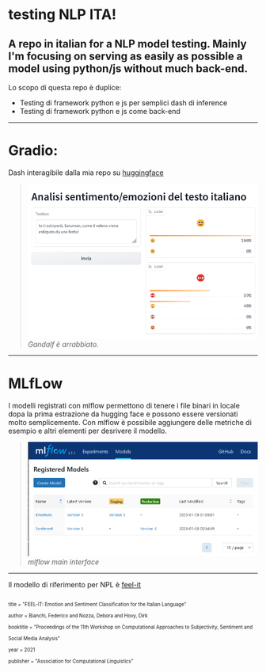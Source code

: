 # testing NLP ITA!
A repo in italian for a NLP model testing. Mainly I'm focusing on serving as easily as possible a model using python/js without much back-end.
---

Lo scopo di questa repo è duplice: 
- Testing di framework  python e js per semplici dash di inference
- Testing di framework  python e js come back-end
---
# Gradio: 
Dash interagibile dalla mia repo su [huggingface](https://huggingface.co/spaces/rmelk/gradio_NLP_ITA_dash)



>![gandalf-1](online_res/gandalf_1.png)\
>*Gandalf è arrabbiato.*

<!---
>![pipino-1](online_res/pipino-3.png)\
>*Pipino è felice.*

>![pipino-1](online_res/eowin_1.png)\
>*Eowin ha paura.*

>![pipino-1](online_res/sam_1.png)\
>*Sam è è triste, ma il messagio è positivo.*
-->

---
# MLfLow
I modelli registrati con mlflow permettono di tenere i file binari in locale dopa la prima estrazione da hugging face e possono essere versionati molto semplicemente. Con mlflow è possibile aggiungere delle metriche di esempio e altri elementi per desrivere il modello. 

>![mlflow-1](online_res/mlflow_1.png)\
>*mlflow main interface*






---
Il modello di riferimento per NPL è  [feel-it](https://huggingface.co/MilaNLProc/feel-it-italian-emotion)

<sub><sub>title = "FEEL-IT: Emotion and Sentiment Classification for the Italian Language"\
author = Bianchi, Federico and Nozza, Debora and Hovy, Dirk\
booktitle = "Proceedings of the 11th Workshop on Computational Approaches to Subjectivity, Sentiment and Social Media Analysis"\
year = 2021\
publisher = "Association for Computational Linguistics"
